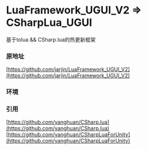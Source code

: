 # LuaFramework_UGUI_V2 => CSharpLua_UGUI
基于tolua && CSharp.lua的热更新框架

### 原地址
[https://github.com/jarjin/LuaFramework_UGUI_V2](https://github.com/jarjin/LuaFramework_UGUI_V2)

### 环境


### 引用
[https://github.com/yanghuan/CSharp.lua](https://github.com/yanghuan/CSharp.lua)
[https://github.com/yanghuan/CSharpLuaForUnity](https://github.com/yanghuan/CSharpLuaForUnity)